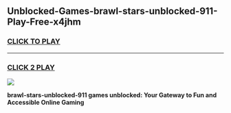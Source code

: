 
## Unblocked-Games-brawl-stars-unblocked-911-Play-Free-x4jhm
<h3>
<a href="https://premium76.site?title=brawl-stars-unblocked-911&ref=19M">CLICK TO PLAY</a></h3>
<hr>

<h3>
<a href="https://premium76.site?title=brawl-stars-unblocked-911&ref=19M">CLICK 2 PLAY</a>
  
</h3>

<a href="https://premium76.site?title=brawl-stars-unblocked-911&ref=19M"><img src="https://clearcache.store/games.png"></a>


**brawl-stars-unblocked-911 games unblocked: Your Gateway to Fun and Accessible Online Gaming**
